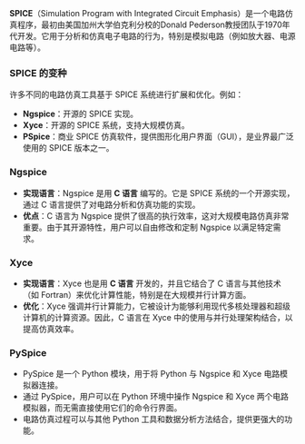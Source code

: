 **SPICE**（Simulation Program with Integrated Circuit Emphasis）是一个电路仿真程序，最初由美国加州大学伯克利分校的Donald Pederson教授团队于1970年代开发。它用于分析和仿真电子电路的行为，特别是模拟电路（例如放大器、电源电路等）。

### SPICE 的变种
许多不同的电路仿真工具基于 SPICE 系统进行扩展和优化。例如：
- **Ngspice**：开源的 SPICE 实现。
- **Xyce**：开源的 SPICE 系统，支持大规模仿真。
- **PSpice**：商业 SPICE 仿真软件，提供图形化用户界面（GUI），是业界最广泛使用的 SPICE 版本之一。

### **Ngspice**
   - **实现语言**：Ngspice 是用 **C 语言** 编写的。它是 SPICE 系统的一个开源实现，通过 C 语言提供了对电路分析和仿真功能的实现。
   - **优点**：C 语言为 Ngspice 提供了很高的执行效率，这对大规模电路仿真非常重要。由于其开源特性，用户可以自由修改和定制 Ngspice 以满足特定需求。

### **Xyce**
   - **实现语言**：Xyce 也是用 **C 语言** 开发的，并且它结合了 C 语言与其他技术（如 Fortran）来优化计算性能，特别是在大规模并行计算方面。
   - **优化**：Xyce 强调并行计算能力，它被设计为能够利用现代多核处理器和超级计算机的计算资源。因此，C 语言在 Xyce 中的使用与并行处理架构结合，以提高仿真效率。

### **PySpice**
   - PySpice 是一个 Python 模块，用于将 Python 与 Ngspice 和 Xyce 电路模拟器连接。
   - 通过 PySpice，用户可以在 Python 环境中操作 Ngspice 和 Xyce 两个电路模拟器，而无需直接使用它们的命令行界面。
   - 电路仿真过程可以与其他 Python 工具和数据分析方法结合，提供更强大的功能。